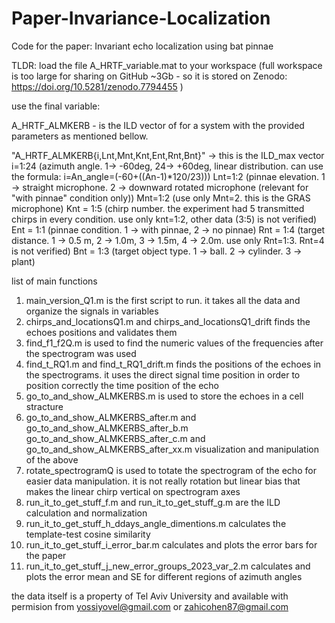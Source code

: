 # Paper-Invariance-Localization
Code for the paper: Invariant echo localization using bat pinnae

TLDR:
load the file A_HRTF_variable.mat to your workspace 
(full workspace is too large for sharing on GitHub ~3Gb - so it is stored on Zenodo: https://doi.org/10.5281/zenodo.7794455 )

use the final variable:

A_HRTF_ALMKERB - is the ILD vector of for a system with the provided parameters as mentioned bellow.

"A_HRTF_ALMKERB{i,Lnt,Mnt,Knt,Ent,Rnt,Bnt}" -> this is the ILD_max vector
i=1:24 (azimuth angle. 1-> -60deg, 24-> +60deg, linear distribution. can use the formula: i=An_angle=(-60+((An-1)*120/23)))
Lnt=1:2 (pinnae elevation. 1 -> straight microphone. 2 ->  downward rotated microphone (relevant for "with pinnae" condition only))
Mnt=1:2 (use only Mnt=2. this is the GRAS microphone)
Knt = 1:5 (chirp number. the experiment had 5 transmitted chirps in every condition. use only knt=1:2, other data (3:5) is not verified)
Ent = 1:1 (pinnae condition. 1 -> with pinnae, 2 -> no pinnae)
Rnt = 1:4 (target distance. 1 -> 0.5 m, 2 -> 1.0m, 3 -> 1.5m, 4 -> 2.0m. use only Rnt=1:3. Rnt=4 is not verified)
Bnt = 1:3 (target object type. 1 -> ball. 2 -> cylinder. 3 -> plant)

list of main functions

1. main_version_Q1.m is the first script to run. it takes all the data  and organize the signals in variables
2. chirps_and_locationsQ1.m and chirps_and_locationsQ1_drift finds the echoes positions and validates them
3. find_f1_f2Q.m is used to find the numeric values of the frequencies after the spectrogram was used
4. find_t_RQ1.m and find_t_RQ1_drift.m finds the positions of the echoes in the spectrograms. it uses the direct signal time position in order to position correctly the time position of the echo
5. go_to_and_show_ALMKERBS.m is used to store the echoes in a cell stracture
6. go_to_and_show_ALMKERBS_after.m and go_to_and_show_ALMKERBS_after_b.m go_to_and_show_ALMKERBS_after_c.m and go_to_and_show_ALMKERBS_after_xx.m visualization and manipulation of the above
7. rotate_spectrogramQ is used to totate the spectrogram of the echo for easier data manipulation. it is not really rotation but linear bias that makes the linear chirp vertical on spectrogram axes
8. run_it_to_get_stuff_f.m and run_it_to_get_stuff_g.m are the ILD calculation and normalization
9. run_it_to_get_stuff_h_ddays_angle_dimentions.m calculates the template-test cosine similarity
10. run_it_to_get_stuff_i_error_bar.m calculates and plots the error bars for the paper
11. run_it_to_get_stuff_j_new_error_groups_2023_var_2.m calculates and plots the error mean and SE for different regions of azimuth angles

the data itself  is a property of Tel Aviv University and available with permision from yossiyovel@gmail.com or zahicohen87@gmail.com
